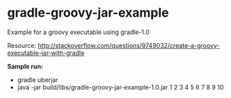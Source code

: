 gradle-groovy-jar-example
=========================

Example for a groovy executable using gradle-1.0

Resource: http://stackoverflow.com/questions/9749032/create-a-groovy-executable-jar-with-gradle

**Sample run:**
*  gradle uberjar
*  java -jar build/libs/gradle-groovy-jar-example-1.0.jar 1 2 3 4 5 6 7 8 9 10
